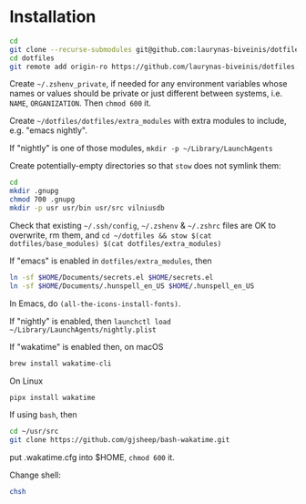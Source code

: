 # Installation

```zsh
cd
git clone --recurse-submodules git@github.com:laurynas-biveinis/dotfiles.git
cd dotfiles
git remote add origin-ro https://github.com/laurynas-biveinis/dotfiles.git
```

Create `~/.zshenv_private`, if needed for any environment variables whose names
or values should be private or just different between systems, i.e. `NAME`,
`ORGANIZATION`. Then `chmod 600` it.

Create `~/dotfiles/dotfiles/extra_modules` with extra modules to include, e.g.
"emacs nightly".

If "nightly" is one of those modules, `mkdir -p ~/Library/LaunchAgents`

Create potentially-empty directories so that `stow` does not symlink them:

```zsh
cd
mkdir .gnupg
chmod 700 .gnupg
mkdir -p usr usr/bin usr/src vilniusdb
```

Check that existing `~/.ssh/config`, `~/.zshenv` & `~/.zshrc` files are OK to
overwrite, rm them, and
`cd ~/dotfiles && stow $(cat dotfiles/base_modules) $(cat dotfiles/extra_modules)`

If "emacs" is enabled in `dotfiles/extra_modules`, then

```zsh
ln -sf $HOME/Documents/secrets.el $HOME/secrets.el
ln -sf $HOME/Documents/.hunspell_en_US $HOME/.hunspell_en_US
```

In Emacs, do `(all-the-icons-install-fonts)`.

If "nightly" is enabled, then `launchctl load ~/Library/LaunchAgents/nightly.plist`

If "wakatime" is enabled then, on macOS

```zsh
brew install wakatime-cli
```

On Linux

```bash
pipx install wakatime
```

If using `bash`, then

```bash
cd ~/usr/src
git clone https://github.com/gjsheep/bash-wakatime.git
```

put .wakatime.cfg into $HOME, `chmod 600` it.

Change shell:

```bash
chsh
```
